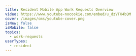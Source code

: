 ```yaml
---
title: Resident Mobile App Work Requests Overview
video: https://www.youtube-nocookie.com/embed/u_dzVTX4bQM
cover: /images/cms/youtube-cover.png
isNew: false
isMobile: false
topics:
  - work-requests
userTypes:
  - resident
---
```

